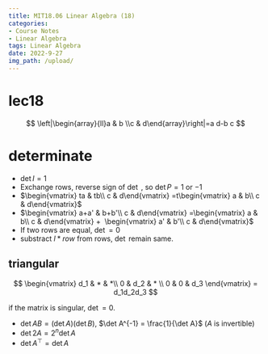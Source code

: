 ```yaml
---
title: MIT18.06 Linear Algebra (18)
categories:
- Course Notes
- Linear Algebra
tags: Linear Algebra
date: 2022-9-27
img_path: /upload/
---
```


# lec18

$$
\left|\begin{array}{ll}a & b \\c & d\end{array}\right|=a d-b c
$$

# determinate

- $\det I=1$
- Exchange rows, reverse sign of $\det$ , so $\det P=1$ or $-1$
- $\begin{vmatrix} ta & tb\\ c & d\end{vmatrix} =t\begin{vmatrix} a & b\\ c & d\end{vmatrix}$
- $\begin{vmatrix} a+a' & b+b'\\ c & d\end{vmatrix} =\begin{vmatrix} a & b\\ c & d\end{vmatrix} + 
\begin{vmatrix} a' & b'\\ c & d\end{vmatrix}$
- If two rows are equal, $\det=0$
- substract $l*row$ from rows, $\det$ remain same.

## triangular

$$
\begin{vmatrix}
 d_1 & * & *\\
 0 & d_2 & * \\
 0 & 0 & d_3
\end{vmatrix} = 
d_1d_2d_3
$$

if the matrix is singular, $\det = 0$.

- $\det AB=(\det A)(\det B)$, $\det A^{-1} = \frac{1}{\det A}$ ($A$ is invertible)
- $\det 2A=2^n\det A$
- $\det A^\top =\det A$